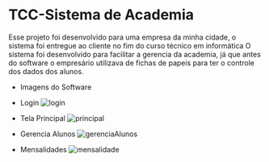# TCC-Sistema de Academia

Esse projeto foi desenvolvido para uma empresa da minha cidade, o sistema foi entregue ao cliente no fim do curso técnico em informática
O sistema foi desenvolvido para facilitar a gerencia da academia, já que antes do software o empresário utilizava de fichas de papeis para ter o controle dos dados dos alunos.

 - Imagens do Software
 
 - Login
![login](https://user-images.githubusercontent.com/31168253/67441868-fe4f6a00-f5d4-11e9-8b58-165f63007712.jpg)

 - Tela Principal
![principal](https://user-images.githubusercontent.com/31168253/67441988-728a0d80-f5d5-11e9-9ac6-1928691c9310.png)

 - Gerencia Alunos
 ![gerenciaAlunos](https://user-images.githubusercontent.com/31168253/67441996-76b62b00-f5d5-11e9-8740-422aef0cfc8c.png)
 
 - Mensalidades
 ![mensalidade](https://user-images.githubusercontent.com/31168253/67442002-7a49b200-f5d5-11e9-993b-cfec8281060d.png)
 
 
